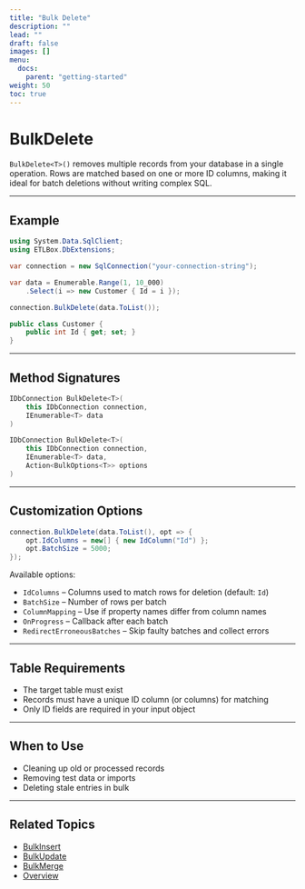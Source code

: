 ```yaml
---
title: "Bulk Delete"
description: ""
lead: ""
draft: false
images: []
menu:
  docs:
    parent: "getting-started"
weight: 50
toc: true
---
```


# BulkDelete

`BulkDelete<T>()` removes multiple records from your database in a single operation. Rows are matched based on one or more ID columns, making it ideal for batch deletions without writing complex SQL.

---

## Example

```csharp
using System.Data.SqlClient;
using ETLBox.DbExtensions;

var connection = new SqlConnection("your-connection-string");

var data = Enumerable.Range(1, 10_000)
    .Select(i => new Customer { Id = i });

connection.BulkDelete(data.ToList());

public class Customer {
    public int Id { get; set; }
}
```

---

## Method Signatures

```csharp
IDbConnection BulkDelete<T>(
    this IDbConnection connection,
    IEnumerable<T> data
)

IDbConnection BulkDelete<T>(
    this IDbConnection connection,
    IEnumerable<T> data,
    Action<BulkOptions<T>> options
)
```

---

## Customization Options

```csharp
connection.BulkDelete(data.ToList(), opt => {
    opt.IdColumns = new[] { new IdColumn("Id") };
    opt.BatchSize = 5000;
});
```

Available options:

- `IdColumns` – Columns used to match rows for deletion (default: `Id`)
- `BatchSize` – Number of rows per batch
- `ColumnMapping` – Use if property names differ from column names
- `OnProgress` – Callback after each batch
- `RedirectErroneousBatches` – Skip faulty batches and collect errors

---

## Table Requirements

- The target table must exist
- Records must have a unique ID column (or columns) for matching
- Only ID fields are required in your input object

---

## When to Use

- Cleaning up old or processed records
- Removing test data or imports
- Deleting stale entries in bulk

---

## Related Topics

- [BulkInsert](/docs/bulkinsert)
- [BulkUpdate](/docs/bulkupdate)
- [BulkMerge](/docs/bulkmerge)
- [Overview](/docs/overview)
